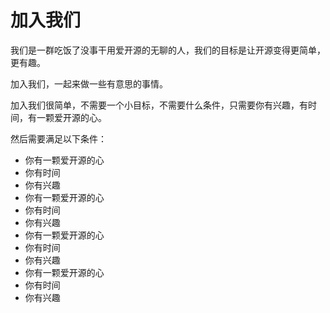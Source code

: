 # 加入我们

我们是一群吃饭了没事干用爱开源的无聊的人，我们的目标是让开源变得更简单，更有趣。

加入我们，一起来做一些有意思的事情。

加入我们很简单，不需要一个小目标，不需要什么条件，只需要你有兴趣，有时间，有一颗爱开源的心。

然后需要满足以下条件：

- 你有一颗爱开源的心
- 你有时间
- 你有兴趣
- 你有一颗爱开源的心
- 你有时间
- 你有兴趣
- 你有一颗爱开源的心
- 你有时间
- 你有兴趣
- 你有一颗爱开源的心
- 你有时间
- 你有兴趣
